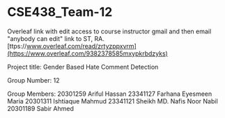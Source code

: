# CSE438_Team-12

Overleaf link with edit access to course instructor gmail and then email "anybody can edit" link to ST, RA.
[ttps://www.overleaf.com/read/zrtyzppxvrm](https://www.overleaf.com/9382378585mxypkrbdzyks)



Project title:
Gender Based Hate Comment Detection

Group Number:
12

Group Members:
20301259	Ariful Hassan
23341127	Farhana Eyesmeen Maria
20301311	Ishtiaque Mahmud
23341121	Sheikh MD. Nafis Noor Nabil
20301189	Sabir Ahmed
